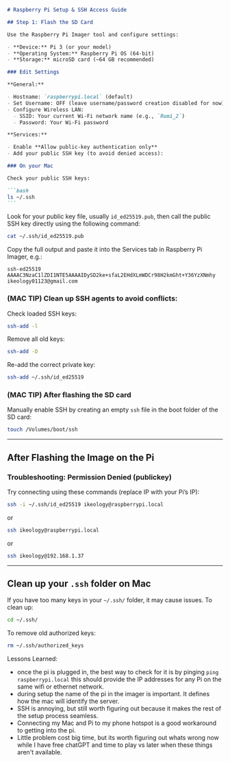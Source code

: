 ````markdown
# Raspberry Pi Setup & SSH Access Guide

## Step 1: Flash the SD Card

Use the Raspberry Pi Imager tool and configure settings:

- **Device:** Pi 3 (or your model)
- **Operating System:** Raspberry Pi OS (64-bit)
- **Storage:** microSD card (~64 GB recommended)

### Edit Settings

**General:**

- Hostname: `raspberrypi.local` (default)
- Set Username: OFF (leave username/password creation disabled for now)
- Configure Wireless LAN:
  - SSID: Your current Wi-Fi network name (e.g., `Rumi_2`)
  - Password: Your Wi-Fi password

**Services:**

- Enable **Allow public-key authentication only**
- Add your public SSH key (to avoid denied access):

### On your Mac

Check your public SSH keys:

```bash
ls ~/.ssh
```
````

Look for your public key file, usually `id_ed25519.pub`, then call the public SSH key directly using the following command:

```bash
cat ~/.ssh/id_ed25519.pub
```

Copy the full output and paste it into the Services tab in Raspberry Pi Imager, e.g.:

```
ssh-ed25519 AAAAC3NzaC1lZDI1NTE5AAAAIDySD2ke+sfaL2EHdXLmWDCr98H2kmGht+Y36YzXNmhy ikeology01123@gmail.com
```

### (MAC TIP) Clean up SSH agents to avoid conflicts:

Check loaded SSH keys:

```bash
ssh-add -l
```

Remove all old keys:

```bash
ssh-add -D
```

Re-add the correct private key:

```bash
ssh-add ~/.ssh/id_ed25519
```

### (MAC TIP) After flashing the SD card

Manually enable SSH by creating an empty `ssh` file in the boot folder of the SD card:

```bash
touch /Volumes/boot/ssh
```

---

## After Flashing the Image on the Pi

### Troubleshooting: Permission Denied (publickey)

Try connecting using these commands (replace IP with your Pi’s IP):

```bash
ssh -i ~/.ssh/id_ed25519 ikeology@raspberrypi.local
```

or

```bash
ssh ikeology@raspberrypi.local
```

or

```bash
ssh ikeology@192.168.1.37
```

---

## Clean up your `.ssh` folder on Mac

If you have too many keys in your `~/.ssh/` folder, it may cause issues. To clean up:

```bash
cd ~/.ssh/
```

To remove old authorized keys:

```bash
rm ~/.ssh/authorized_keys
```

Lessons Learned:

- once the pi is plugged in, the best way to check for it is by pinging `ping raspberrypi.local` this should provide the IP addresses for any Pi on the same wifi or ethernet network.
- during setup the name of the pi in the imager is important. It defines how the mac will identify the server.
- SSH is annoying, but still worth figuring out because it makes the rest of the setup process seamless.
- Connecting my Mac and Pi to my phone hotspot is a good workaround to getting into the pi.
- Little problem cost big time, but its worth figuring out whats wrong now while I have free chatGPT and time to play vs later when these things aren't available.
